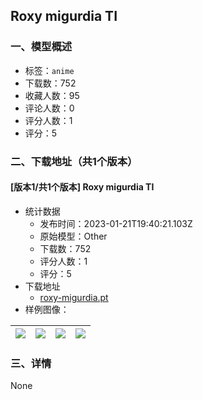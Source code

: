 ## Roxy migurdia TI
### 一、模型概述

- 标签：`anime`
- 下载数：752
- 收藏人数：95
- 评论人数：0
- 评分人数：1
- 评分：5

### 二、下载地址（共1个版本）

#### [版本1/共1个版本] Roxy migurdia TI

- 统计数据
  - 发布时间：2023-01-21T19:40:21.103Z
  - 原始模型：Other
  - 下载数：752
  - 评分人数：1
  - 评分：5
- 下载地址
  - [roxy-migurdia.pt](https://civitai.com/api/download/models/5730)
- 样例图像：

| <img src="https://image.civitai.com/xG1nkqKTMzGDvpLrqFT7WA/2380b390-c90c-4fc5-985c-6be8081a2e00/width=450/47059.jpeg" /> | <img src="https://image.civitai.com/xG1nkqKTMzGDvpLrqFT7WA/ed53c5c6-8623-4552-1ddd-971b7dcce300/width=450/47058.jpeg" /> | <img src="https://image.civitai.com/xG1nkqKTMzGDvpLrqFT7WA/59da15f5-cda2-4364-490e-29cf5d0ab400/width=450/47057.jpeg" /> | <img src="https://image.civitai.com/xG1nkqKTMzGDvpLrqFT7WA/d3d8e661-722b-42e4-db35-1a4bed94e400/width=450/47056.jpeg" /> |
| ---- | ---- | ---- | ---- |


### 三、详情
None
